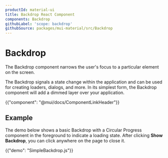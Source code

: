 ```yaml
---
productId: material-ui
title: Backdrop React Component
components: Backdrop
githubLabel: 'scope: backdrop'
githubSource: packages/mui-material/src/Backdrop
---
```


# Backdrop

<p class="description">The Backdrop component narrows the user's focus to a particular element on the screen.</p>

The Backdrop signals a state change within the application and can be used for creating loaders, dialogs, and more.
In its simplest form, the Backdrop component will add a dimmed layer over your application.

{{"component": "@mui/docs/ComponentLinkHeader"}}

## Example

The demo below shows a basic Backdrop with a Circular Progress component in the foreground to indicate a loading state.
After clicking **Show Backdrop**, you can click anywhere on the page to close it.

{{"demo": "SimpleBackdrop.js"}}
